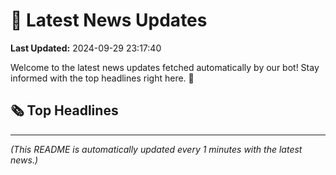# 📰 Latest News Updates
**Last Updated:** 2024-09-29 23:17:40

Welcome to the latest news updates fetched automatically by our bot! Stay informed with the top headlines right here. 🚀

## 🗞️ Top Headlines

---
*(This README is automatically updated every 1 minutes with the latest news.)*
